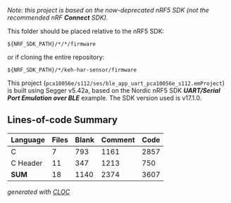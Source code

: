 *Note: this project is based on the now-deprecated nRF5 SDK (not the recommended nRF **Connect** SDK).*

This folder should be placed relative to the nRF5 SDK:

```${NRF_SDK_PATH}/*/*/firmware```

or if cloning the entire repository:

```${NRF_SDK_PATH}/*/keh-har-sensor/firmware```

This project (`pca10056e/s112/ses/ble_app_uart_pca10056e_s112.emProject`) is built using Segger v5.42a, based on the Nordic nRF5 SDK ***UART/Serial Port Emulation over BLE*** example. The SDK version used is v17.1.0.

## Lines-of-code Summary

| **Language** | **Files** | **Blank** | **Comment** | **Code** |
|--------------|-----------|-----------|-------------|----------|
| C            | 7         | 793       | 1161        | 2857     |
| C Header     | 11        | 347       | 1213        | 750      |
| **SUM**      | 18        | 1140      | 2374        | 3607     |

*generated with [CLOC](github.com/AlDanial/cloc)*

